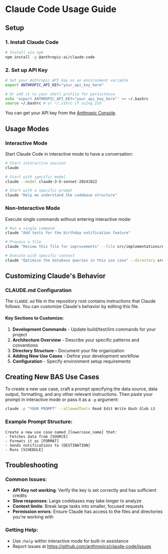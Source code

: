 # Claude Code Usage Guide

## Setup

### 1. Install Claude Code
```bash
# Install via npm
npm install -g @anthropic-ai/claude-code
```

### 2. Set up API Key
```bash
# Set your Anthropic API key as an environment variable
export ANTHROPIC_API_KEY="your_api_key_here"

# Or add it to your shell profile for persistence
echo 'export ANTHROPIC_API_KEY="your_api_key_here"' >> ~/.bashrc
source ~/.bashrc # or ~/.zshrc if using Zsh
```

You can get your API key from the [Anthropic Console](https://console.anthropic.com/).

## Usage Modes

### Interactive Mode
Start Claude Code in interactive mode to have a conversation:

```bash
# Start interactive session
claude

# Start with specific model
claude --model claude-3-5-sonnet-20241022

# Start with a specific prompt
claude "Help me understand the codebase structure"
```

### Non-Interactive Mode
Execute single commands without entering interactive mode:

```bash
# Run a single command
claude "Add tests for the birthday notification feature"

# Process a file
claude "Review this file for improvements" --file src/implementations/notify_discord.rb

# Execute with specific context
claude "Optimize the database queries in this use case" --directory src/use_cases_execution/birthday/
```

## Customizing Claude's Behavior

### CLAUDE.md Configuration
The `CLAUDE.md` file in the repository root contains instructions that Claude follows. You can customize Claude's behavior by editing this file.

#### Key Sections to Customize:

1. **Development Commands** - Update build/test/lint commands for your project
2. **Architecture Overview** - Describe your specific patterns and conventions
3. **Directory Structure** - Document your file organization
4. **Adding New Use Cases** - Define your development workflow
5. **Configuration** - Specify environment setup requirements

## Creating New BAS Use Cases

To create a new use case, craft a prompt specifying the data source, data output, formatting, and any other relevant instructions. Then paste your prompt in interactive mode or pass it as a `-p` argument:

```bash
claude -p "YOUR PROMPT" --allowedTools Read Edit Write Bash Glob LS
```

### Example Prompt Structure:
```
Create a new use case named [lowercase_name] that:
- Fetches data from [SOURCE]
- Formats it as [FORMAT]
- Sends notifications to [DESTINATION]
- Runs [SCHEDULE]
```

## Troubleshooting

### Common Issues:
- **API Key not working**: Verify the key is set correctly and has sufficient credits
- **Slow responses**: Large codebases may take longer to analyze
- **Context limits**: Break large tasks into smaller, focused requests
- **Permission errors**: Ensure Claude has access to the files and directories you're working with

### Getting Help:
- Use `/help` within interactive mode for built-in assistance
- Report issues at https://github.com/anthropics/claude-code/issues
